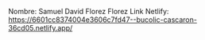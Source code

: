 Nombre: Samuel David Florez Florez
Link Netlify: https://6601cc8374004e3606c7fd47--bucolic-cascaron-36cd05.netlify.app/